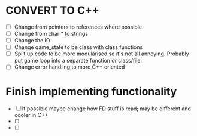 # CONVERT TO C++

- [ ] Change from pointers to references where possible
- [ ] Change from char * to strings
- [ ] Change the IO
- [ ] Change game_state to be class with class functions
- [ ] Split up code to be more modularised so it's not all annoying. Probably put game loop into a separate function or class/file.
- [ ] Change error handling to more C++ oriented

# Finish implementing functionality
- [ ] If possible maybe change how FD stuff is read; may be different and cooler in C++
- [ ] 
- [ ] 